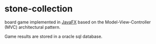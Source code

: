 stone-collection
=============

board game implemented in [JavaFX](https://openjfx.io/) based on the Model-View-Controller (MVC) architectural pattern.

Game results are stored in a oracle sql database.
